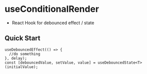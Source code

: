 # useConditionalRender

- React Hook for debounced effect / state

## Quick Start

```
useDebouncedEffect(() => {
  //do something
}, delay);
const [debouncedValue, setValue, value] = useDebouncedState<T>(initialValue);
```
